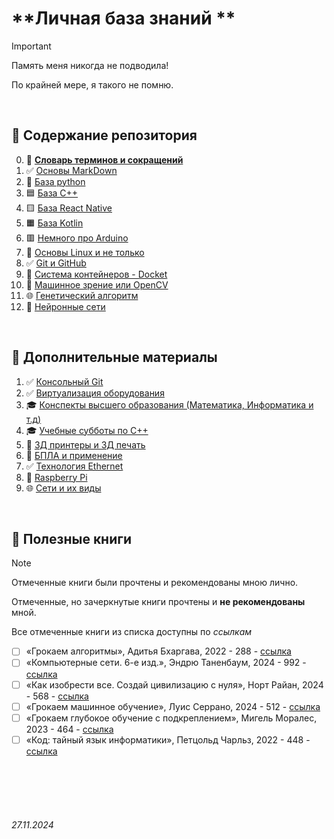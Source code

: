 

# **Личная база знаний **

> [!IMPORTANT]
> Память меня никогда не подводила!
>
> По крайней мере, я такого не помню.
>

<br>

## **👑 Содержание репозитория**

0. 📙 [**Словарь терминов и сокращений**](./Dictionary.md)
1. ✅ [Основы MarkDown](./General/Markdown.md) 
2. 🐍 [База python](./Python/)
3. 🟦 [База C++](./C++/) 
4. 🟨 [База React Native](./ReactNative/) 
5. 🟧 [База Kotlin](./Kotlin/) 
6. 🟥 [Немного про Arduino](./Arduino/README.md) 
7. 🐧 [Основы Linux и не только](./Linux/) 
8. ✅ [Git и GitHub](./GitHub/)
9. 🐋 [Система контейнеров - Docket](./Docker/)
10. 👀 [Машинное зрение или OpenCV](./OpenCV/)
11. 🌐 [Генетический алгоритм](./General/GeneticAlgorithm.md)
12. 🧠 [Нейронные сети](./NeuralNetwork/)

<br>

## **🎩 Дополнительные материалы**

1. ✅ [Консольный Git](./General/git.md)
2. ✅ [Виртуализация оборудования](./General/virtualization.md)
3. 🎓 [Конспекты высшего образования (Математика, Информатика и т.д)](./Higher/) 
4. 🎓 [Учебные субботы по C++](./Higher/SSaturdays/)
5. 🧊 [3Д принтеры и 3Д печать](./General/3DPrint.md)
6. 🚁 [БПЛА и применение ](./General/Drone.md)
7. ✅ [Технология Ethernet](./General/Ethernet.md)
8. 🍓 [Raspberry Pi](./Raspberry/)
9. 🌐 [Сети и их виды](./General/Networks.md)

<br>

## **📖 Полезные книги**

> [!NOTE]
> Отмеченные книги были прочтены и рекомендованы мною лично.
>
> Отмеченные, но зачеркнутые книги прочтены и **не рекомендованы** мной.
>
> Все отмеченные книги из списка доступны по *ссылкам*

- [ ] «Грокаем алгоритмы», Адитья Бхаргава, 2022 - 288 - [ссылка]()
- [ ] «Компьютерные сети. 6-е изд.», Эндрю Таненбаум, 2024 - 992 - [ссылка]()
- [ ] «Как изобрести все. Создай цивилизацию с нуля», Норт Райан, 2024 - 568 - [ссылка]()
- [ ] «Грокаем машинное обучение», Луис Серрано, 2024 - 512 - [ссылка]()
- [ ] «Грокаем глубокое обучение с подкреплением», Мигель Моралес, 2023 - 464 - [ссылка]()
- [ ] «Код: тайный язык информатики», Петцольд Чарльз, 2022 - 448 - [ссылка]()

<br><br>
<br><br>


###### 27.11.2024
